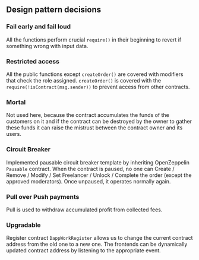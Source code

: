 ## Design pattern decisions

### Fail early and fail loud

All the functions perform crucial `require()` in their beginning to revert if something wrong with input data.

### Restricted access

All the public functions except `createOrder()` are covered with modifiers that check thе role assigned. `createOrder()` is covered with the `require(!isContract(msg.sender))` to prevent access from other contracts.

### Mortal

Not used here, because the contract accumulates the funds of the customers on it and if the contract can be destroyed by the owner to gather these funds it can raise the mistrust between the contract owner and its users.

### Circuit Breaker

Implemented pausable circuit breaker template by inheriting  OpenZeppelin `Pausable` contract. When the contract is paused, no one can Create / Remove / Modify / Set Freelancer / Unlock / Complete the order (except the approved moderators). Once unpaused, it operates normally again.

### Pull over Push payments

Pull is used to withdraw accumulated profit from collected fees.

### Upgradable

Register contract `DappWorkRegister` allows us to change the current contract address from the old one to a new one. The frontends can be dynamically updated contract address by listening to the appropriate event.